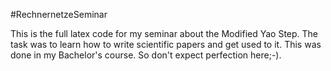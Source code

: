 #RechnernetzeSeminar

This is the full latex code for my seminar about the Modified Yao Step. The task was to learn how to write scientific papers and get used to it. This was done in my Bachelor's course. So don't expect perfection here;-).
